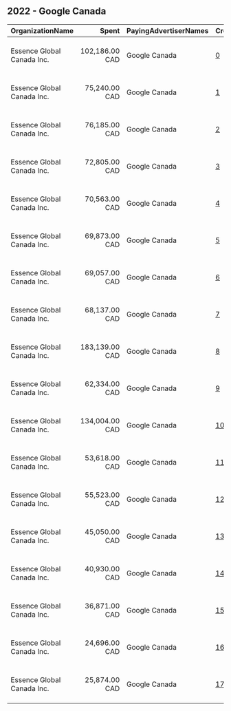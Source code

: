 ## 2022 - Google Canada 
|OrganizationName|Spent|PayingAdvertiserNames|CreativeUrls|Impressions|Genders|AgeBrackets|CountryCodes|BillingAddresses|CandidateBallotInformation|
|:---|---:|:---|:---|---:|:---|:---|:---|:---|:---|
|Essence Global Canada Inc.|102,186.00 CAD|Google Canada|[0](https://www.snap.com/political-ads/asset/8d93eaaacfeb4d27a65ec1a693a3cb259df9eee2fb3f54434c94dec783478bd5?mediaType=mp4)|10,991,476||18-34|canada|"155 Queens Quay East,Toronto,M5A 0W4,CA"|Bill C 11|
|Essence Global Canada Inc.|75,240.00 CAD|Google Canada|[1](https://www.snap.com/political-ads/asset/c40b0b41cd6ff9edbeeee5cd10474ac1473dc93bc19dc23988c89fa9895080e6?mediaType=mp4)|8,281,867||18-34|canada|"155 Queens Quay East,Toronto,M5A 0W4,CA"|Bill C 11|
|Essence Global Canada Inc.|76,185.00 CAD|Google Canada|[2](https://www.snap.com/political-ads/asset/63ef5236cd9ffbc125f401f65e40015e0ffe3ef5719d71e4e314eab2056d0c2f?mediaType=mp4)|8,207,754||18-34|canada|"155 Queens Quay East,Toronto,M5A 0W4,CA"|Bill C 11|
|Essence Global Canada Inc.|72,805.00 CAD|Google Canada|[3](https://www.snap.com/political-ads/asset/26c37d905f6b53b862470408b6120d7515e0578d4515017b2ad2109248bf5d05?mediaType=mp4)|7,943,797||18-34|canada|"155 Queens Quay East,Toronto,M5A 0W4,CA"|Bill C 11|
|Essence Global Canada Inc.|70,563.00 CAD|Google Canada|[4](https://www.snap.com/political-ads/asset/bdc827ca6448ed4071b201f8492d9d2718c0af1c255d6159b6764dae0398151c?mediaType=mp4)|7,734,922||18-34|canada|"155 Queens Quay East,Toronto,M5A 0W4,CA"|Bill C 11|
|Essence Global Canada Inc.|69,873.00 CAD|Google Canada|[5](https://www.snap.com/political-ads/asset/c32f48681ed4afd9092a596ab1f4a00a43b9be468ad718a6ef247a6cbbb0c62c?mediaType=mp4)|7,685,534||18-34|canada|"155 Queens Quay East,Toronto,M5A 0W4,CA"|Bill C 11|
|Essence Global Canada Inc.|69,057.00 CAD|Google Canada|[6](https://www.snap.com/political-ads/asset/08403e1b325d10cc7be780d388475feb3f52c3c672a9c1f52b481f77d31f795f?mediaType=mp4)|7,684,793||18-34|canada|"155 Queens Quay East,Toronto,M5A 0W4,CA"|Bill C 11|
|Essence Global Canada Inc.|68,137.00 CAD|Google Canada|[7](https://www.snap.com/political-ads/asset/4f81448182fdc68662eb99ab404450e3865cc4b016a2236903faf50471cba09f?mediaType=mp4)|7,574,527||18-34|canada|"155 Queens Quay East,Toronto,M5A 0W4,CA"|Bill C 11|
|Essence Global Canada Inc.|183,139.00 CAD|Google Canada|[8](https://www.snap.com/political-ads/asset/2cbba0a24be57022cad47358ce669f9b86c043c0026df1c875e73e392d3a3b8f?mediaType=mp4)|7,424,053||18-34|canada|"155 Queens Quay East,Toronto,M5A 0W4,CA"|Bill C 11|
|Essence Global Canada Inc.|62,334.00 CAD|Google Canada|[9](https://www.snap.com/political-ads/asset/3a6bf23149d7433ce4600ad67b527626c174a8a509252e490f570c543b4cbef7?mediaType=mp4)|6,900,171||18-34|canada|"155 Queens Quay East,Toronto,M5A 0W4,CA"|Bill C 11|
|Essence Global Canada Inc.|134,004.00 CAD|Google Canada|[10](https://www.snap.com/political-ads/asset/0b3c846da9b707898b458fd1551dc0620aa5b737326edd74c84b21fd7b2cb531?mediaType=mp4)|5,881,896||18-34|canada|"155 Queens Quay East,Toronto,M5A 0W4,CA"|Bill C 11|
|Essence Global Canada Inc.|53,618.00 CAD|Google Canada|[11](https://www.snap.com/political-ads/asset/aa18e737be75b53bf9b390940e8f529410dd925c1fca9c4d10a444e0844ea32e?mediaType=mp4)|2,484,467||18-34|canada|"155 Queens Quay East,Toronto,M5A 0W4,CA"|Bill C 11|
|Essence Global Canada Inc.|55,523.00 CAD|Google Canada|[12](https://www.snap.com/political-ads/asset/035e4a670436b1bd7200a1e86d35703157833f4b472ed414a5f49205a1c26579?mediaType=mp4)|2,259,913||18-34|canada|"155 Queens Quay East,Toronto,M5A 0W4,CA"|Bill C 11|
|Essence Global Canada Inc.|45,050.00 CAD|Google Canada|[13](https://www.snap.com/political-ads/asset/d9370ff3dec98f7a6dcc024d129e025cb5b973a6c4c46d8daa2de2a22713f606?mediaType=mp4)|2,030,006||18-34|canada|"155 Queens Quay East,Toronto,M5A 0W4,CA"|Bill C 11|
|Essence Global Canada Inc.|40,930.00 CAD|Google Canada|[14](https://www.snap.com/political-ads/asset/036ef49979f4c2a9d1b0bbcde6b839a20baa88779daf66617b31909e16600a96?mediaType=mp4)|1,640,214||18-34|canada|"155 Queens Quay East,Toronto,M5A 0W4,CA"|Bill C 11|
|Essence Global Canada Inc.|36,871.00 CAD|Google Canada|[15](https://www.snap.com/political-ads/asset/e6973826d9c44e6c950772dd6fe11a0bb6d1219cd82a734af0100d3e4632f079?mediaType=mp4)|1,570,431||18-34|canada|"155 Queens Quay East,Toronto,M5A 0W4,CA"|Bill C 11|
|Essence Global Canada Inc.|24,696.00 CAD|Google Canada|[16](https://www.snap.com/political-ads/asset/ff2b332ceffd5182f71511e1b4db2f26e1f7f3001087db34db872f26363a6f95?mediaType=mp4)|1,100,433||18-34|canada|"155 Queens Quay East,Toronto,M5A 0W4,CA"|Bill C 11|
|Essence Global Canada Inc.|25,874.00 CAD|Google Canada|[17](https://www.snap.com/political-ads/asset/9bff9a584063496a64de24bd59166b0217405e5b2b4b8adaf7014be86d65d4ae?mediaType=mp4)|1,084,364||18-34|canada|"155 Queens Quay East,Toronto,M5A 0W4,CA"|Bill C 11|
